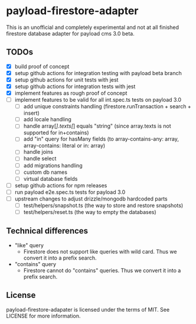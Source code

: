 # payload-firestore-adapter

This is an unofficial and completely experimental and not at all finished firestore database adapter for payload cms 3.0 beta.

## TODOs

- [x] build proof of concept
- [x] setup github actions for integration testing with payload beta branch
- [x] setup github actions for unit tests with jest
- [x] setup github actions for integration tests with jest
- [x] implement features as rough proof of concept
- [ ] implement features to be valid for all int.spec.ts tests on payload 3.0
  - [ ] add unique constraints handling (firestore.runTransaction + search + insert)
  - [ ] add locale handling
  - [ ] handle array[*].texts[*] equals "string" (since array.texts is not supported for in+contains)
  - [ ] add "in" query for hasMany fields (to array-contains-any: array, array-contains: literal or in: array)
  - [ ] handle joins
  - [ ] handle select
  - [ ] add migrations handling
  - [ ] custom db names
  - [ ] virtual database fields
- [ ] setup github actions for npm releases
- [ ] run payload e2e.spec.ts tests for payload 3.0
- [ ] upstream changes to adjust drizzle/mongodb hardcoded parts
  - [ ] test/helpers/snapshot.ts (the way to store and restore snapshots)
  - [ ] test/helpers/reset.ts (the way to empty the databases)

## Technical differences

* "like" query
  * Firestore does not support like queries with wild card. Thus we convert it into a prefix search.
* "contains" query
  * Firestore cannot do "contains" queries. Thus we convert it into a prefix search.

## License

payload-firestore-adapater is licensed under the terms of MIT. See LICENSE for more information.
